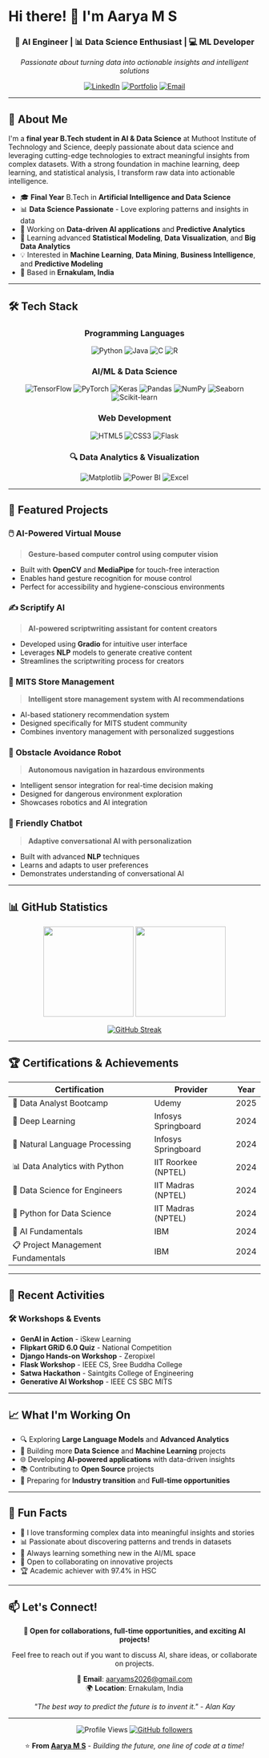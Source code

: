 # Hi there! 👋 I'm Aarya M S

<div align="center">
  
### 🤖 AI Engineer | 📊 Data Science Enthusiast | 💻 ML Developer

*Passionate about turning data into actionable insights and intelligent solutions*

[![LinkedIn](https://img.shields.io/badge/LinkedIn-0077B5?style=for-the-badge&logo=linkedin&logoColor=white)](https://www.linkedin.com/in/aarya-m-s/)
[![Portfolio](https://img.shields.io/badge/Portfolio-FF5722?style=for-the-badge&logo=google-chrome&logoColor=white)](https://aaryams.github.io/my-portfolio/)
[![Email](https://img.shields.io/badge/Email-D14836?style=for-the-badge&logo=gmail&logoColor=white)](mailto:aaryams2026@gmail.com)

</div>

---

## 🎯 About Me

I'm a **final year B.Tech student in AI & Data Science** at Muthoot Institute of Technology and Science, deeply passionate about data science and leveraging cutting-edge technologies to extract meaningful insights from complex datasets. With a strong foundation in machine learning, deep learning, and statistical analysis, I transform raw data into actionable intelligence.

- 🎓 **Final Year** B.Tech in **Artificial Intelligence and Data Science**
- 📊 **Data Science Passionate** - Love exploring patterns and insights in data
- 🔭 Working on **Data-driven AI applications** and **Predictive Analytics**
- 🌱 Learning advanced **Statistical Modeling**, **Data Visualization**, and **Big Data Analytics**
- 💡 Interested in **Machine Learning**, **Data Mining**, **Business Intelligence**, and **Predictive Modeling**
- 📍 Based in **Ernakulam, India**

---

## 🛠️ Tech Stack

<div align="center">

### Programming Languages
![Python](https://img.shields.io/badge/Python-3776AB?style=for-the-badge&logo=python&logoColor=white)
![Java](https://img.shields.io/badge/Java-ED8B00?style=for-the-badge&logo=java&logoColor=white)
![C](https://img.shields.io/badge/C-00599C?style=for-the-badge&logo=c&logoColor=white)
![R](https://img.shields.io/badge/R-276DC3?style=for-the-badge&logo=r&logoColor=white)

### AI/ML & Data Science
![TensorFlow](https://img.shields.io/badge/TensorFlow-FF6F00?style=for-the-badge&logo=tensorflow&logoColor=white)
![PyTorch](https://img.shields.io/badge/PyTorch-EE4C2C?style=for-the-badge&logo=pytorch&logoColor=white)
![Keras](https://img.shields.io/badge/Keras-D00000?style=for-the-badge&logo=keras&logoColor=white)
![Pandas](https://img.shields.io/badge/Pandas-150458?style=for-the-badge&logo=pandas&logoColor=white)
![NumPy](https://img.shields.io/badge/NumPy-013243?style=for-the-badge&logo=numpy&logoColor=white)
![Seaborn](https://img.shields.io/badge/Seaborn-3776AB?style=for-the-badge&logo=python&logoColor=white)
![Scikit-learn](https://img.shields.io/badge/Scikit--learn-F7931E?style=for-the-badge&logo=scikit-learn&logoColor=white)

### Web Development
![HTML5](https://img.shields.io/badge/HTML5-E34F26?style=for-the-badge&logo=html5&logoColor=white)
![CSS3](https://img.shields.io/badge/CSS3-1572B6?style=for-the-badge&logo=css3&logoColor=white)
![Flask](https://img.shields.io/badge/Flask-000000?style=for-the-badge&logo=flask&logoColor=white)

### 🔍 Data Analytics & Visualization
![Matplotlib](https://img.shields.io/badge/Matplotlib-11557c?style=for-the-badge)
![Power BI](https://img.shields.io/badge/Power_BI-F2C811?style=for-the-badge&logo=powerbi&logoColor=white)
![Excel](https://img.shields.io/badge/Microsoft_Excel-217346?style=for-the-badge&logo=microsoft-excel&logoColor=white)

</div>

---

## 🚀 Featured Projects

### 🖱️ AI-Powered Virtual Mouse
> **Gesture-based computer control using computer vision**
- Built with **OpenCV** and **MediaPipe** for touch-free interaction
- Enables hand gesture recognition for mouse control
- Perfect for accessibility and hygiene-conscious environments

### ✍️ Scriptify AI
> **AI-powered scriptwriting assistant for content creators**
- Developed using **Gradio** for intuitive user interface
- Leverages **NLP** models to generate creative content
- Streamlines the scriptwriting process for creators

### 🛒 MITS Store Management
> **Intelligent store management system with AI recommendations**
- AI-based stationery recommendation system
- Designed specifically for MITS student community
- Combines inventory management with personalized suggestions

### 🤖 Obstacle Avoidance Robot
> **Autonomous navigation in hazardous environments**
- Intelligent sensor integration for real-time decision making
- Designed for dangerous environment exploration
- Showcases robotics and AI integration

### 💬 Friendly Chatbot
> **Adaptive conversational AI with personalization**
- Built with advanced **NLP** techniques
- Learns and adapts to user preferences
- Demonstrates understanding of conversational AI

---

## 📊 GitHub Statistics

<div align="center">
  
<img height="180em" src="https://github-readme-stats.vercel.app/api?username=aaryams&show_icons=true&theme=tokyonight&include_all_commits=true&count_private=true"/>
<img height="180em" src="https://github-readme-stats.vercel.app/api/top-langs/?username=aaryams&layout=compact&langs_count=7&theme=tokyonight"/>

</div>

<div align="center">
  
[![GitHub Streak](https://github-readme-streak-stats.herokuapp.com/?user=aaryams&theme=tokyonight)](https://git.io/streak-stats)

</div>

---

## 🏆 Certifications & Achievements

<div align="center">

| Certification | Provider | Year |
|---------------|----------|------|
| 🎯 Data Analyst Bootcamp | Udemy | 2025 |
| 🧠 Deep Learning | Infosys Springboard | 2024 |
| 📝 Natural Language Processing | Infosys Springboard | 2024 |
| 📊 Data Analytics with Python | IIT Roorkee (NPTEL) | 2024 |
| 🔬 Data Science for Engineers | IIT Madras (NPTEL) | 2024 |
| 🐍 Python for Data Science | IIT Madras (NPTEL) | 2024 |
| 🤖 AI Fundamentals | IBM | 2024 |
| 📋 Project Management Fundamentals | IBM | 2024 |

</div>

---

## 🌟 Recent Activities

### 🛠️ Workshops & Events
- **GenAI in Action** - iSkew Learning
- **Flipkart GRiD 6.0 Quiz** - National Competition
- **Django Hands-on Workshop** - Zeropixel
- **Flask Workshop** - IEEE CS, Sree Buddha College
- **Satwa Hackathon** - Saintgits College of Engineering
- **Generative AI Workshop** - IEEE CS SBC MITS

---

## 📈 What I'm Working On

- 🔍 Exploring **Large Language Models** and **Advanced Analytics**
- 🎯 Building more **Data Science** and **Machine Learning** projects
- 🌐 Developing **AI-powered applications** with data-driven insights
- 📚 Contributing to **Open Source** projects
- 🚀 Preparing for **Industry transition** and **Full-time opportunities**

---

## 💭 Fun Facts

- 🎨 I love transforming complex data into meaningful insights and stories
- 📊 Passionate about discovering patterns and trends in datasets
- 🌱 Always learning something new in the AI/ML space
- 🤝 Open to collaborating on innovative projects
- 🏆 Academic achiever with 97.4% in HSC 

---

## 📫 Let's Connect!

<div align="center">

**💼 Open for collaborations, full-time opportunities, and exciting AI projects!**

Feel free to reach out if you want to discuss AI, share ideas, or collaborate on projects.

📧 **Email**: aaryams2026@gmail.com   
🌍 **Location**: Ernakulam, India

*"The best way to predict the future is to invent it." - Alan Kay*

</div>

---

<div align="center">
  
![Profile Views](https://komarev.com/ghpvc/?username=aaryams&color=brightgreen&style=flat-square)
[![GitHub followers](https://img.shields.io/github/followers/aaryams?label=Follow&style=social)](https://github.com/aaryams)

⭐ **From [Aarya M S](https://github.com/aaryams)** - *Building the future, one line of code at a time!*

</div>

